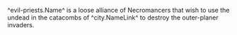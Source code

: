^evil-priests.Name^ is a loose alliance of Necromancers that wish to use the undead in the catacombs of ^city.NameLink^ to destroy the outer-planer invaders.